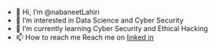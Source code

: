 - 👋 Hi, I’m @nabaneetLahiri
- 👀 I’m interested in Data Science and Cyber Security
- 🌱 I’m currently learning Cyber Security and Ethical Hacking
- 📫 How to reach me Reach me on [linked in](https://www.linkedin.com/in/nabaneetlahiri/)

<!---
nabaneetLahiri/nabaneetLahiri is a ✨ special ✨ repository because its `README.md` (this file) appears on your GitHub profile.
You can click the Preview link to take a look at your changes.
--->
